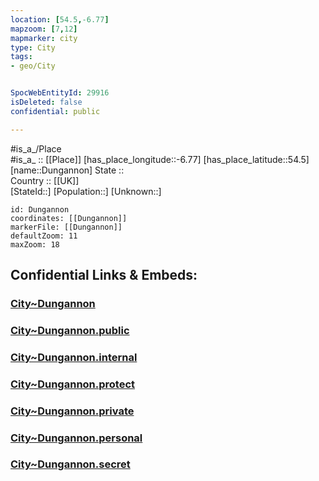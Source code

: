 ```yaml
---
location: [54.5,-6.77] 
mapzoom: [7,12] 
mapmarker: city 
type: City
tags:
- geo/City


SpocWebEntityId: 29916
isDeleted: false
confidential: public

---
```

#is_a_/Place  
#is_a_ :: [[Place]] 
[has_place_longitude::-6.77] 
[has_place_latitude::54.5] 
[name::Dungannon] 
State ::  
Country :: [[UK]]  
[StateId::] 
[Population::] 
[Unknown::] 


```leaflet
id: Dungannon
coordinates: [[Dungannon]] 
markerFile: [[Dungannon]] 
defaultZoom: 11 
maxZoom: 18
```


## Confidential Links & Embeds: 

### [City~Dungannon](/_Standards/Earth/Continent/Europe/Europe~North/UK/Ireland~North/counties~Ireland~North/Dungannon/City~Dungannon.md) 

### [City~Dungannon.public](/_public/Earth/Continent/Europe/Europe~North/UK/Ireland~North/counties~Ireland~North/Dungannon/City~Dungannon.public.md) 

### [City~Dungannon.internal](/_internal/Earth/Continent/Europe/Europe~North/UK/Ireland~North/counties~Ireland~North/Dungannon/City~Dungannon.internal.md) 

### [City~Dungannon.protect](/_protect/Earth/Continent/Europe/Europe~North/UK/Ireland~North/counties~Ireland~North/Dungannon/City~Dungannon.protect.md) 

### [City~Dungannon.private](/_private/Earth/Continent/Europe/Europe~North/UK/Ireland~North/counties~Ireland~North/Dungannon/City~Dungannon.private.md) 

### [City~Dungannon.personal](/_personal/Earth/Continent/Europe/Europe~North/UK/Ireland~North/counties~Ireland~North/Dungannon/City~Dungannon.personal.md) 

### [City~Dungannon.secret](/_secret/Earth/Continent/Europe/Europe~North/UK/Ireland~North/counties~Ireland~North/Dungannon/City~Dungannon.secret.md)

